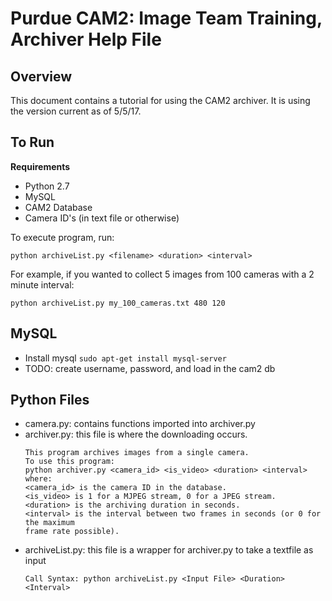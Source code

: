 # Purdue CAM2: Image Team Training, Archiver Help File

## Overview

This document contains a tutorial for using the CAM2 archiver. It is using the version current as of 5/5/17.

## To Run

**Requirements**
- Python 2.7
- MySQL
- CAM2 Database
- Camera ID's (in text file or otherwise)

To execute program, run:
```
python archiveList.py <filename> <duration> <interval>
```

For example, if you wanted to collect 5 images from 100 cameras with a 2 minute interval:

```
python archiveList.py my_100_cameras.txt 480 120
```

## MySQL

- Install mysql ``` sudo apt-get install mysql-server ```
- TODO: create username, password, and load in the cam2 db



## Python Files

- camera.py: contains functions imported into archiver.py
- archiver.py: this file is where the downloading occurs.
  ```
  This program archives images from a single camera.
  To use this program:
  python archiver.py <camera_id> <is_video> <duration> <interval>
  where:
  <camera_id> is the camera ID in the database.
  <is_video> is 1 for a MJPEG stream, 0 for a JPEG stream.
  <duration> is the archiving duration in seconds.
  <interval> is the interval between two frames in seconds (or 0 for the maximum
  frame rate possible).
  ```
- archiveList.py: this file is a wrapper for archiver.py to take a textfile as input
  ```
  Call Syntax: python archiveList.py <Input File> <Duration> <Interval>
  ```






